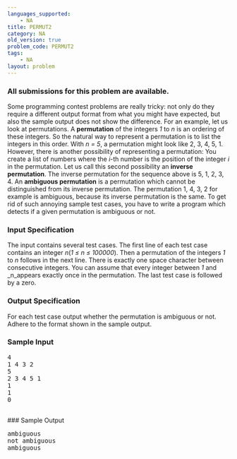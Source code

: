 ```yaml
---
languages_supported:
    - NA
title: PERMUT2
category: NA
old_version: true
problem_code: PERMUT2
tags:
    - NA
layout: problem
---
```

###  All submissions for this problem are available. 

Some programming contest problems are really tricky: not only do they require a different output format from what you might have expected, but also the sample output does not show the difference. For an example, let us look at permutations.
A **permutation** of the integers _1_ to _n_ is an ordering of these integers. So the natural way to represent a permutation is to list the integers in this order. With _n = 5_, a permutation might look like 2, 3, 4, 5, 1. 
However, there is another possibility of representing a permutation: You create a list of numbers where the _i_-th number is the position of the integer _i_ in the permutation. Let us call this second possibility an **inverse permutation**. The inverse permutation for the sequence above is 5, 1, 2, 3, 4. 
An **ambiguous permutation** is a permutation which cannot be distinguished from its inverse permutation. The permutation 1, 4, 3, 2 for example is ambiguous, because its inverse permutation is the same. To get rid of such annoying sample test cases, you have to write a program which detects if a given permutation is ambiguous or not.

### Input Specification

The input contains several test cases.
The first line of each test case contains an integer _n_(_1 ≤ n ≤ 100000_). Then a permutation of the integers _1_ to _n_ follows in the next line. There is exactly one space character between consecutive integers. You can assume that every integer between _1_ and _n_appears exactly once in the permutation. 
The last test case is followed by a zero.

### Output Specification

For each test case output whether the permutation is ambiguous or not. Adhere to the format shown in the sample output.

### Sample Input

<pre>4
1 4 3 2
5
2 3 4 5 1
1
1
0

</pre>### Sample Output
<pre>ambiguous
not ambiguous
ambiguous

</pre>